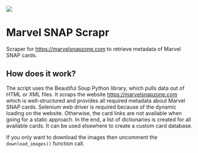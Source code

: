 ![](https://github.com/vlmaier/marvel-snap-scrapr/actions/workflows/build.yml/badge.svg)

# Marvel SNAP Scrapr

Scraper for https://marvelsnapzone.com to retrieve metadata of Marvel SNAP cards.

## How does it work?

The script uses the Beautiful Soup Python library, which pulls data out of HTML or XML files.
It scraps the website https://marvelsnapzone.com which is well-structured and provides all required metadata about Marvel SNAP cards.
Selenium web driver is required because of the dynamic loading on the website. Otherwise, the card links are not available when going for a static approach.
In the end, a list of dictionaries is created for all available cards. It can be used elsewhere to create a custom card database.

If you only want to download the images then uncomment the `download_images()` function call.
